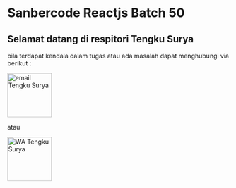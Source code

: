 # Sanbercode Reactjs Batch 50

<h2>Selamat datang di respitori Tengku Surya</h2> 

bila terdapat kendala dalam tugas atau ada masalah dapat menghubungi via berikut :

<a href ="mailto:tengkusurya29@gmail.com"><img src = "https://upload.wikimedia.org/wikipedia/commons/thumb/7/7e/Gmail_icon_%282020%29.svg/2560px-Gmail_icon_%282020%29.svg.png" alt = "email Tengku Surya" width="100" height="100"></a>

atau 

<a href ="https://wa.me/6289516227279"><img src = "https://cdn.pixabay.com/photo/2021/05/22/11/38/whatsapp-6273368_1280.png" alt = "WA Tengku Surya" width="100" height="100"></a>
